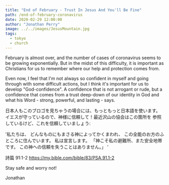 ```yaml
---
title: "End of February - Trust In Jesus And You'll Be Fine"
path: /end-of-february-coronavirus
date: 2020-02-29 12:00:00
author: "Jonathan Perry"
image: ../../images/JesusMountain.jpg
tags:
  - tokyo
  - church
---
```


February is almost over, and the number of cases of coronavirus seems
to be growing exponentially. But in the midst of this difficulty, it
is important as Christians for us to remember where our help and
protection comes from.

Even now, I feel that I'm not always so confident in myself and going
through with some difficult actions, but I think it's important for
us to develop "God-confidence". A confidence that is not arrogant
or rude, but a confidence that comes from a trust deep-down of our
identity in God and what his Word - strong, powerful, and lasting -
says.

日本人もこのブロゴを見ちゃうの場合には、もっともっと日本語を使います。
イエスが守っているので、神様に信頼して！最近沢山の協会はこの箇所を
参照しているけど、これを信頼していましょう:

'私たちは、 どんなものにもまさる神によってかくまわれ、 この全能のお方のふところに住んでいます。 私は宣言します。 「神こそ私の避難所、また安全地帯です。 この神への信頼を失うことはありません。」 '

詩篇 91:1-2
https://my.bible.com/bible/83/PSA.91.1-2


Stay safe and worry not!

Jonathan